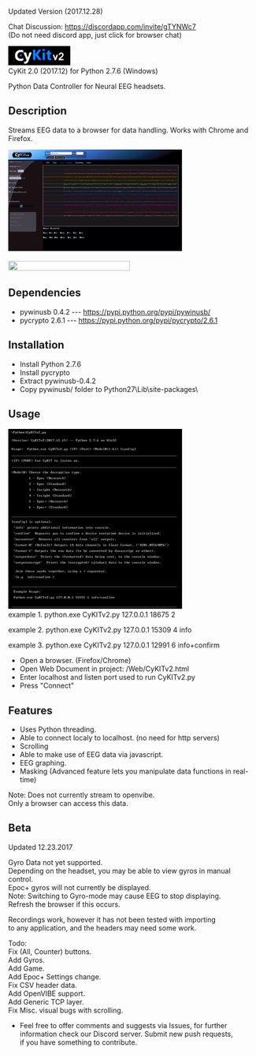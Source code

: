 Updated Version (2017.12.28)

Chat Discussion:
https://discordapp.com/invite/gTYNWc7 <br>
(Do not need discord app, just click for browser chat)

<img src="./git-Images/CyKITv2.png" width=25% height=25% ><br>
CyKit 2.0 (2017.12) for Python 2.7.6 (Windows)

Python Data Controller for Neural EEG headsets.

Description
-----------
Streams EEG data to a browser for data handling.
Works with Chrome and Firefox.

<img src="./git-Images/CyKITpreview.png" width=70% height=70% ><br><br>
<img src="http://cymaticorp.com/edu/CyKITv2-/CyKITv2-example.png" width=70% height=70% ><br>

Dependencies
------------
* pywinusb 0.4.2 --- https://pypi.python.org/pypi/pywinusb/  <br>
* pycrypto 2.6.1 --- https://pypi.python.org/pypi/pycrypto/2.6.1


Installation
------------
* Install Python 2.7.6
* Install pycrypto
* Extract pywinusb-0.4.2
* Copy pywinusb/ folder to Python27\Lib\site-packages\

Usage
-----

<img src="./git-Images/helpFile.png" width=70% height=70% ><br>
example 1.
python.exe CyKITv2.py 127.0.0.1 18675 2

example 2.
python.exe CyKITv2.py 127.0.0.1 15309 4 info

example 3.
python.exe CyKITv2.py 127.0.0.1 12991 6 info+confirm


* Open a browser. (Firefox/Chrome)
* Open Web Document in project: /Web/CyKITv2.html
* Enter localhost and listen port used to run CyKITv2.py
* Press "Connect"

Features
--------

* Uses Python threading.
* Able to connect localy to localhost. (no need for http servers)
* Scrolling
* Able to make use of EEG data via javascript.
* EEG graphing.
* Masking (Advanced feature lets you manipulate data functions in real-time)

Note: Does not currently stream to openvibe. <br>
      Only a browser can access this data.

Beta
----

Updated 12.23.2017

Gyro Data not yet supported.  <br>
Depending on the headset, you may be able to view gyros in manual control. <br>
Epoc+ gyros will not currently be displayed. <br>
Note: Switching to Gyro-mode may cause EEG to stop displaying.  <br>
Refresh the browser if this occurs. <br>

Recordings work, however it has not been tested with importing <br>
to any application, and the headers may need some work. <br>

Todo: <br>
 Fix (All, Counter) buttons. <br>
 Add Gyros. <br>
 Add Game. <br>
 Add Epoc+ Settings change. <br>
 Fix CSV header data. <br>
 Add OpenVIBE support. <br>
 Add Generic TCP layer. <br>
 Fix Misc. visual bugs with scrolling. <br>
 
* Feel free to offer comments and suggests via Issues, for further <br>
information check our Discord server.  Submit new push requests,  <br>
if you have something to contribute. <br>
